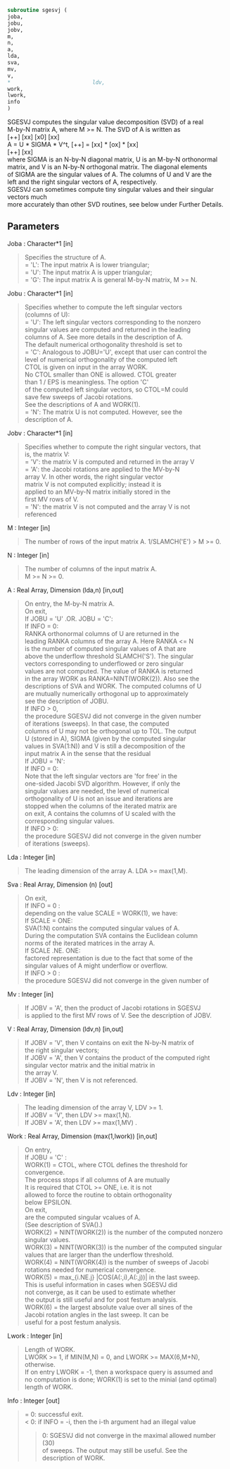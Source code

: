 ```fortran  
subroutine sgesvj (  
joba,  
jobu,  
jobv,  
m,  
n,  
a,  
lda,  
sva,  
mv,  
v,  
*                          ldv,  
work,  
lwork,  
info  
)  
```  
  
SGESVJ computes the singular value decomposition (SVD) of a real  
M-by-N matrix A, where M >= N. The SVD of A is written as  
[++]   [xx]   [x0]   [xx]  
A = U * SIGMA * V^t,  [++] = [xx] * [ox] * [xx]  
[++]   [xx]  
where SIGMA is an N-by-N diagonal matrix, U is an M-by-N orthonormal  
matrix, and V is an N-by-N orthogonal matrix. The diagonal elements  
of SIGMA are the singular values of A. The columns of U and V are the  
left and the right singular vectors of A, respectively.  
SGESVJ can sometimes compute tiny singular values and their singular vectors much  
more accurately than other SVD routines, see below under Further Details.  
  
## Parameters  
Joba : Character*1 [in]  
> Specifies the structure of A.  
> = 'L': The input matrix A is lower triangular;  
> = 'U': The input matrix A is upper triangular;  
> = 'G': The input matrix A is general M-by-N matrix, M >= N.  
  
Jobu : Character*1 [in]  
> Specifies whether to compute the left singular vectors  
> (columns of U):  
> = 'U': The left singular vectors corresponding to the nonzero  
> singular values are computed and returned in the leading  
> columns of A. See more details in the description of A.  
> The default numerical orthogonality threshold is set to  
> = 'C': Analogous to JOBU='U', except that user can control the  
> level of numerical orthogonality of the computed left  
> CTOL is given on input in the array WORK.  
> No CTOL smaller than ONE is allowed. CTOL greater  
> than 1 / EPS is meaningless. The option 'C'  
> of the computed left singular vectors, so CTOL=M could  
> save few sweeps of Jacobi rotations.  
> See the descriptions of A and WORK(1).  
> = 'N': The matrix U is not computed. However, see the  
> description of A.  
  
Jobv : Character*1 [in]  
> Specifies whether to compute the right singular vectors, that  
> is, the matrix V:  
> = 'V':  the matrix V is computed and returned in the array V  
> = 'A':  the Jacobi rotations are applied to the MV-by-N  
> array V. In other words, the right singular vector  
> matrix V is not computed explicitly; instead it is  
> applied to an MV-by-N matrix initially stored in the  
> first MV rows of V.  
> = 'N':  the matrix V is not computed and the array V is not  
> referenced  
  
M : Integer [in]  
> The number of rows of the input matrix A. 1/SLAMCH('E') > M >= 0.  
  
N : Integer [in]  
> The number of columns of the input matrix A.  
> M >= N >= 0.  
  
A : Real Array, Dimension (lda,n) [in,out]  
> On entry, the M-by-N matrix A.  
> On exit,  
> If JOBU = 'U' .OR. JOBU = 'C':  
> If INFO = 0:  
> RANKA orthonormal columns of U are returned in the  
> leading RANKA columns of the array A. Here RANKA <= N  
> is the number of computed singular values of A that are  
> above the underflow threshold SLAMCH('S'). The singular  
> vectors corresponding to underflowed or zero singular  
> values are not computed. The value of RANKA is returned  
> in the array WORK as RANKA=NINT(WORK(2)). Also see the  
> descriptions of SVA and WORK. The computed columns of U  
> are mutually numerically orthogonal up to approximately  
> see the description of JOBU.  
> If INFO > 0,  
> the procedure SGESVJ did not converge in the given number  
> of iterations (sweeps). In that case, the computed  
> columns of U may not be orthogonal up to TOL. The output  
> U (stored in A), SIGMA (given by the computed singular  
> values in SVA(1:N)) and V is still a decomposition of the  
> input matrix A in the sense that the residual  
> If JOBU = 'N':  
> If INFO = 0:  
> Note that the left singular vectors are 'for free' in the  
> one-sided Jacobi SVD algorithm. However, if only the  
> singular values are needed, the level of numerical  
> orthogonality of U is not an issue and iterations are  
> stopped when the columns of the iterated matrix are  
> on exit, A contains the columns of U scaled with the  
> corresponding singular values.  
> If INFO > 0:  
> the procedure SGESVJ did not converge in the given number  
> of iterations (sweeps).  
  
Lda : Integer [in]  
> The leading dimension of the array A.  LDA >= max(1,M).  
  
Sva : Real Array, Dimension (n) [out]  
> On exit,  
> If INFO = 0 :  
> depending on the value SCALE = WORK(1), we have:  
> If SCALE = ONE:  
> SVA(1:N) contains the computed singular values of A.  
> During the computation SVA contains the Euclidean column  
> norms of the iterated matrices in the array A.  
> If SCALE .NE. ONE:  
> factored representation is due to the fact that some of the  
> singular values of A might underflow or overflow.  
> If INFO > 0 :  
> the procedure SGESVJ did not converge in the given number of  
  
Mv : Integer [in]  
> If JOBV = 'A', then the product of Jacobi rotations in SGESVJ  
> is applied to the first MV rows of V. See the description of JOBV.  
  
V : Real Array, Dimension (ldv,n) [in,out]  
> If JOBV = 'V', then V contains on exit the N-by-N matrix of  
> the right singular vectors;  
> If JOBV = 'A', then V contains the product of the computed right  
> singular vector matrix and the initial matrix in  
> the array V.  
> If JOBV = 'N', then V is not referenced.  
  
Ldv : Integer [in]  
> The leading dimension of the array V, LDV >= 1.  
> If JOBV = 'V', then LDV >= max(1,N).  
> If JOBV = 'A', then LDV >= max(1,MV) .  
  
Work : Real Array, Dimension (max(1,lwork)) [in,out]  
> On entry,  
> If JOBU = 'C' :  
> WORK(1) = CTOL, where CTOL defines the threshold for convergence.  
> The process stops if all columns of A are mutually  
> It is required that CTOL >= ONE, i.e. it is not  
> allowed to force the routine to obtain orthogonality  
> below EPSILON.  
> On exit,  
> are the computed singular vcalues of A.  
> (See description of SVA().)  
> WORK(2) = NINT(WORK(2)) is the number of the computed nonzero  
> singular values.  
> WORK(3) = NINT(WORK(3)) is the number of the computed singular  
> values that are larger than the underflow threshold.  
> WORK(4) = NINT(WORK(4)) is the number of sweeps of Jacobi  
> rotations needed for numerical convergence.  
> WORK(5) = max_{i.NE.j} |COS(A(:,i),A(:,j))| in the last sweep.  
> This is useful information in cases when SGESVJ did  
> not converge, as it can be used to estimate whether  
> the output is still useful and for post festum analysis.  
> WORK(6) = the largest absolute value over all sines of the  
> Jacobi rotation angles in the last sweep. It can be  
> useful for a post festum analysis.  
  
Lwork : Integer [in]  
> Length of WORK.  
> LWORK >= 1, if MIN(M,N) = 0, and LWORK >= MAX(6,M+N), otherwise.  
> If on entry LWORK = -1, then a workspace query is assumed and  
> no computation is done; WORK(1) is set to the minial (and optimal)  
> length of WORK.  
  
Info : Integer [out]  
> = 0:  successful exit.  
> < 0:  if INFO = -i, then the i-th argument had an illegal value  
> > 0:  SGESVJ did not converge in the maximal allowed number (30)  
> of sweeps. The output may still be useful. See the  
> description of WORK.  
  
